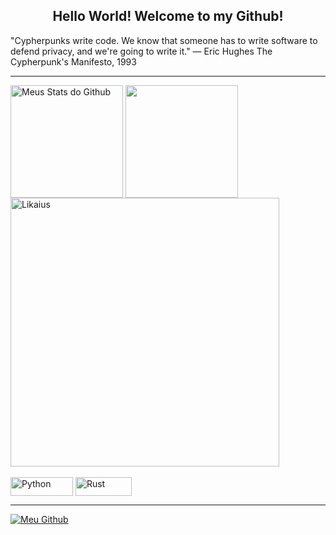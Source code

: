 <h2 align="center"> Hello World! Welcome to my Github! </h2>

"Cypherpunks write code. We know that someone has to write software to defend privacy, and we're going to write it."
— Eric Hughes
The Cypherpunk's Manifesto, 1993
<hr>

<div>
 
   <img align="center" src="https://github-readme-stats.vercel.app/api?username=Likaius&show_icons=true&theme=midnight-purple&line_height=27" alt="Meus       Stats do Github" style="max-width:100%;" height="180em">
  
   <img align="center" src="https://github-readme-stats.vercel.app/api/top-langs/?username=Likaius&theme=midnight-purple&layout=compact" style="max-           width:100%;" height="180em">
 
   <img alt="Likaius" src="https://github-readme-streak-stats.herokuapp.com?user=Likaius&theme=midnight-purple" style="max-width:100%;" width="430" align="middle">
 
 </a>
</div>

<br>

<div>
  <img alt="Python" src="https://img.shields.io/badge/Python-14354C?style=for-the-badge&logo=python&logoColor=white" style="max-width:100%;" width="100" height="30"   align="middle">
 
  <img alt="Rust" src="https://img.shields.io/badge/Rust-000000?style=for-the-badge&logo=rust&logoColor=white" style="max-width:100%;" width="90" height="30"       align="middle">

</div>

<hr>

<div>
 
 <a href="https://github.com/Likaius">
   <img alt="Meu Github" src="https://img.shields.io/badge/GitHub-100000?style=for-the-badge&logo=github&logoColor=white" style="max-width:100%;"/>
 </a>
<!--    ![Snake animation](https://github.com/OGabrielPereira/OGabrielPereira/blob/output/github-contribution-grid-snake.svg)
  -->
</div>
